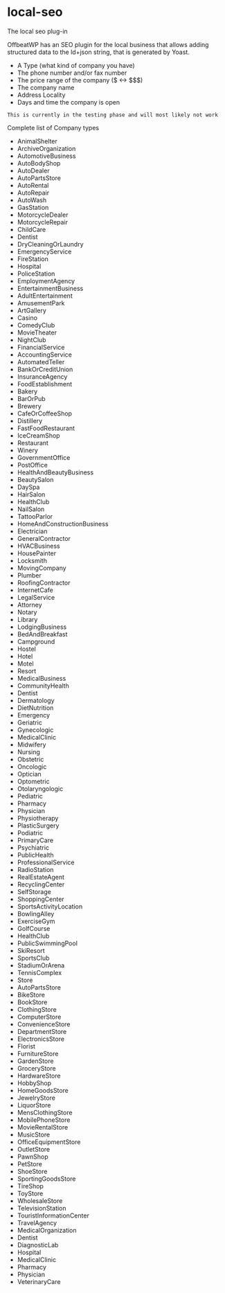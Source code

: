 # local-seo
The local seo plug-in 

OffbeatWP has an SEO plugin for the local business that allows adding structured data to the ld+json string, that is generated by Yoast. 

- A Type (what kind of company you have)
- The phone number and/or fax number
- The price range of the company ($  <-> $$$)
- The company name
- Address Locality
- Days and time the company is open

`This is currently in the testing phase and will most likely not work`


 Complete list of Company types

- AnimalShelter
- ArchiveOrganization
- AutomotiveBusiness
- AutoBodyShop
- AutoDealer
- AutoPartsStore
- AutoRental
- AutoRepair
- AutoWash
- GasStation
- MotorcycleDealer
- MotorcycleRepair
- ChildCare
- Dentist
- DryCleaningOrLaundry
- EmergencyService
- FireStation
- Hospital
- PoliceStation
- EmploymentAgency
- EntertainmentBusiness
- AdultEntertainment
- AmusementPark
- ArtGallery
- Casino
- ComedyClub
- MovieTheater
- NightClub
- FinancialService
- AccountingService
- AutomatedTeller
- BankOrCreditUnion
- InsuranceAgency
- FoodEstablishment
- Bakery
- BarOrPub
- Brewery
- CafeOrCoffeeShop
- Distillery
- FastFoodRestaurant
- IceCreamShop
- Restaurant
- Winery
- GovernmentOffice
- PostOffice
- HealthAndBeautyBusiness
- BeautySalon
- DaySpa
- HairSalon
- HealthClub
- NailSalon
- TattooParlor
- HomeAndConstructionBusiness
- Electrician
- GeneralContractor
- HVACBusiness
- HousePainter
- Locksmith
- MovingCompany
- Plumber
- RoofingContractor
- InternetCafe
- LegalService
- Attorney
- Notary
- Library
- LodgingBusiness
- BedAndBreakfast
- Campground
- Hostel
- Hotel
- Motel
- Resort
- MedicalBusiness
- CommunityHealth 
- Dentist 
- Dermatology 
- DietNutrition 
- Emergency 
- Geriatric 
- Gynecologic 
- MedicalClinic
- Midwifery 
- Nursing 
- Obstetric 
- Oncologic 
- Optician
- Optometric 
- Otolaryngologic 
- Pediatric 
- Pharmacy
- Physician
- Physiotherapy 
- PlasticSurgery 
- Podiatric 
- PrimaryCare 
- Psychiatric 
- PublicHealth 
- ProfessionalService
- RadioStation
- RealEstateAgent
- RecyclingCenter
- SelfStorage
- ShoppingCenter
- SportsActivityLocation
- BowlingAlley
- ExerciseGym
- GolfCourse
- HealthClub 
- PublicSwimmingPool
- SkiResort
- SportsClub
- StadiumOrArena
- TennisComplex
- Store
- AutoPartsStore 
- BikeStore
- BookStore
- ClothingStore
- ComputerStore
- ConvenienceStore
- DepartmentStore
- ElectronicsStore
- Florist
- FurnitureStore
- GardenStore
- GroceryStore
- HardwareStore
- HobbyShop
- HomeGoodsStore
- JewelryStore
- LiquorStore
- MensClothingStore
- MobilePhoneStore
- MovieRentalStore
- MusicStore
- OfficeEquipmentStore
- OutletStore
- PawnShop
- PetStore
- ShoeStore
- SportingGoodsStore
- TireShop
- ToyStore
- WholesaleStore
- TelevisionStation
- TouristInformationCenter
- TravelAgency
- MedicalOrganization
- Dentist 
- DiagnosticLab
- Hospital 
- MedicalClinic 
- Pharmacy 
- Physician 
- VeterinaryCare 


 
